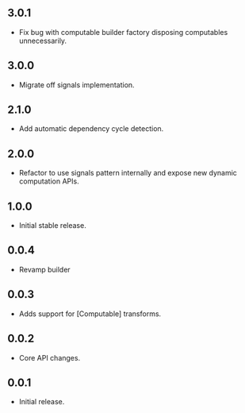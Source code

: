 ## 3.0.1

* Fix bug with computable builder factory disposing computables unnecessarily.

## 3.0.0

* Migrate off signals implementation.

## 2.1.0

* Add automatic dependency cycle detection.

## 2.0.0

* Refactor to use signals pattern internally and expose new dynamic computation APIs.

## 1.0.0

* Initial stable release.

## 0.0.4

* Revamp builder

## 0.0.3

* Adds support for [Computable] transforms.

## 0.0.2

* Core API changes.

## 0.0.1

* Initial release.
